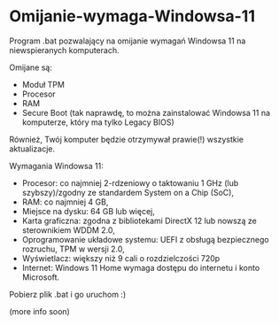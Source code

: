 # Omijanie-wymaga-Windowsa-11
Program .bat pozwalający na omijanie wymagań Windowsa 11 na niewspieranych komputerach.

Omijane są:
- Moduł TPM
- Procesor
- RAM
- Secure Boot (tak naprawdę, to można zainstalować Windowsa 11 na komputerze, który ma tylko Legacy BIOS)

Również, Twój komputer będzie otrzymywał prawie(!) wszystkie aktualizacje.


Wymagania Windowsa 11:
- Procesor: co najmniej 2-rdzeniowy o taktowaniu 1 GHz (lub szybszy)/zgodny ze standardem System on a Chip (SoC),
- RAM: co najmniej 4 GB,
- Miejsce na dysku: 64 GB lub więcej,
- Karta graficzna: zgodna z bibliotekami DirectX 12 lub nowszą ze sterownikiem WDDM 2.0,
- Oprogramowanie układowe systemu: UEFI z obsługą bezpiecznego rozruchu, TPM w wersji 2.0,
- Wyświetlacz: większy niż 9 cali o rozdzielczości 720p
- Internet: Windows 11 Home wymaga dostępu do internetu i konto Microsoft.

Pobierz plik .bat i go uruchom :)

(more info soon)
